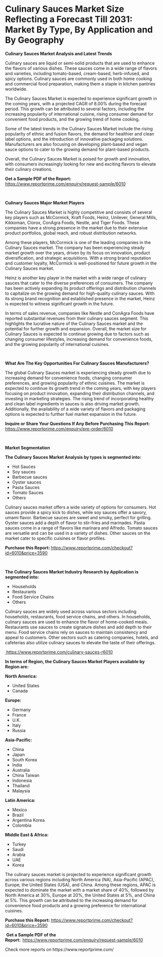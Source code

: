 <p><h1>Culinary Sauces Market Size Reflecting a Forecast Till 2031: Market By Type, By Application and By Geography</h1></p><p><strong>Culinary Sauces Market Analysis and Latest Trends</strong></p>
<p><p>Culinary sauces are liquid or semi-solid products that are used to enhance the flavors of various dishes. These sauces come in a wide range of flavors and varieties, including tomato-based, cream-based, herb-infused, and spicy options. Culinary sauces are commonly used in both home cooking and commercial food preparation, making them a staple in kitchen pantries worldwide.</p><p>The Culinary Sauces Market is expected to experience significant growth in the coming years, with a projected CAGR of 8.00% during the forecast period. This growth can be attributed to several factors, including the increasing popularity of international cuisine, rising consumer demand for convenient food products, and the growing trend of home cooking.</p><p>Some of the latest trends in the Culinary Sauces Market include the rising popularity of ethnic and fusion flavors, the demand for healthier and clean label options, and the introduction of innovative packaging solutions. Manufacturers are also focusing on developing plant-based and vegan sauce options to cater to the growing demand for plant-based products.</p><p>Overall, the Culinary Sauces Market is poised for growth and innovation, with consumers increasingly looking for new and exciting flavors to elevate their culinary creations.</p></p>
<p><strong>Get a Sample PDF of the Report:&nbsp;</strong> <a href="https://www.reportprime.com/enquiry/request-sample/6010">https://www.reportprime.com/enquiry/request-sample/6010</a></p>
<p>&nbsp;</p>
<p><strong>Culinary Sauces Major Market Players</strong></p>
<p><p>The Culinary Sauces Market is highly competitive and consists of several key players such as McCormick, Kraft Foods, Heinz, Unilever, General Mills, Kikkoman, Clorox, ConAgra Foods, Nestle, and Tiger Foods. These companies have a strong presence in the market due to their extensive product portfolios, global reach, and robust distribution networks.</p><p>Among these players, McCormick is one of the leading companies in the Culinary Sauces market. The company has been experiencing steady market growth over the years, driven by its focus on innovation, product diversification, and strategic acquisitions. With a strong brand reputation and customer loyalty, McCormick is well-positioned for future growth in the Culinary Sauces market.</p><p>Heinz is another key player in the market with a wide range of culinary sauces that cater to the diverse preferences of consumers. The company has been actively expanding its product offerings and distribution channels to capitalize on the growing demand for high-quality culinary sauces. With its strong brand recognition and established presence in the market, Heinz is expected to witness significant growth in the future.</p><p>In terms of sales revenue, companies like Nestle and ConAgra Foods have reported substantial revenues from their culinary sauces segment. This highlights the lucrative nature of the Culinary Sauces market and the potential for further growth and expansion. Overall, the market size for Culinary Sauces is expected to continue growing due to factors such as changing consumer lifestyles, increasing demand for convenience foods, and the growing popularity of international cuisines.</p></p>
<p>&nbsp;</p>
<p><strong>What Are The Key Opportunities For Culinary Sauces Manufacturers?</strong></p>
<p><p>The global Culinary Sauces market is experiencing steady growth due to increasing demand for convenience foods, changing consumer preferences, and growing popularity of ethnic cuisines. The market is expected to continue its growth trend in the coming years, with key players focusing on product innovation, expanding their distribution channels, and investing in marketing strategies. The rising trend of incorporating healthy and clean label ingredients in sauces is also driving market growth. Additionally, the availability of a wide variety of flavors and packaging options is expected to further fuel market expansion in the future.</p></p>
<p><strong>Inquire or Share Your Questions If Any Before Purchasing This Report:</strong> <a href="https://www.reportprime.com/enquiry/pre-order/6010">https://www.reportprime.com/enquiry/pre-order/6010</a></p>
<p>&nbsp;</p>
<p><strong>Market Segmentation</strong></p>
<p><strong>The Culinary Sauces Market Analysis by types is segmented into:</strong></p>
<p><ul><li>Hot Sauces</li><li>Soy sauces</li><li>Barbecue sauces</li><li>Oyster sauces</li><li>Pasta Sauces</li><li>Tomato Sauces</li><li>Others</li></ul></p>
<p><p>Culinary sauces market offers a wide variety of options for consumers. Hot sauces provide a spicy kick to dishes, while soy sauces offer a savory, umami flavor. Barbecue sauces are sweet and smoky, perfect for grilling. Oyster sauces add a depth of flavor to stir-fries and marinades. Pasta sauces come in a range of flavors like marinara and Alfredo. Tomato sauces are versatile and can be used in a variety of dishes. Other sauces on the market cater to specific cuisines or flavor profiles.</p></p>
<p><strong>Purchase this Report:&nbsp;</strong><a href="https://www.reportprime.com/checkout?id=6010&price=3590">https://www.reportprime.com/checkout?id=6010&price=3590</a></p>
<p>&nbsp;</p>
<p><strong>The Culinary Sauces Market Industry Research by Application is segmented into:</strong></p>
<p><ul><li>Households</li><li>Restaurants</li><li>Food Service Chains</li><li>Others</li></ul></p>
<p><p>Culinary sauces are widely used across various sectors including households, restaurants, food service chains, and others. In households, culinary sauces are used to enhance the flavor of home-cooked meals. Restaurants use sauces to create signature dishes and add depth to their menu. Food service chains rely on sauces to maintain consistency and appeal to customers. Other sectors such as catering companies, hotels, and cafeterias also utilize culinary sauces to elevate the taste of their offerings.</p></p>
<p><a href="https://www.reportprime.com/culinary-sauces-r6010">&nbsp;https://www.reportprime.com/culinary-sauces-r6010</a></p>
<p><strong>In terms of Region, the Culinary Sauces Market Players available by Region are:</strong></p>
<p>
    <p> <strong> North America: </strong>
        <ul>
            <li>United States</li>
            <li>Canada</li>
        </ul>
        </p> 
    <p> <strong> Europe: </strong>
        <ul>
            <li>Germany</li>
            <li>France</li>
            <li>U.K.</li>
            <li>Italy</li>
            <li>Russia</li>
        </ul>
        </p> 
    <p> <strong> Asia-Pacific: </strong>
        <ul>
            <li>China</li>
            <li>Japan</li>
            <li>South Korea</li>
            <li>India</li>
            <li>Australia</li>
            <li>China Taiwan</li>
            <li>Indonesia</li>
            <li>Thailand</li>
            <li>Malaysia</li>
        </ul>
        </p> 
    <p> <strong> Latin America: </strong>
        <ul>
            <li>Mexico</li>
            <li>Brazil</li>
            <li>Argentina Korea</li>
            <li>Colombia</li>
        </ul>
        </p> 
    <p> <strong> Middle East & Africa: </strong>
        <ul>
            <li>Turkey</li>
            <li>Saudi</li>
            <li>Arabia</li>
            <li>UAE</li>
            <li>Korea</li>
        </ul>
    </p>
    </p>
<p><p>The culinary sauces market is projected to experience significant growth across various regions including North America (NA), Asia-Pacific (APAC), Europe, the United States (USA), and China. Among these regions, APAC is expected to dominate the market with a market share of 40%, followed by North America at 30%, Europe at 20%, the United States at 5%, and China at 5%. This growth can be attributed to the increasing demand for convenience food products and a growing preference for international cuisines.</p></p>
<p><strong>Purchase this Report: </strong><a href="https://www.reportprime.com/checkout?id=6010&price=3590">https://www.reportprime.com/checkout?id=6010&price=3590</a></p>
<p>&nbsp;<strong>Get a Sample PDF of the Report:&nbsp;&nbsp;</strong><a href="https://www.reportprime.com/enquiry/request-sample/6010">https://www.reportprime.com/enquiry/request-sample/6010</a></p>
<p><strong></strong></p>
<p>Check more reports on https://www.reportprime.com/</p>